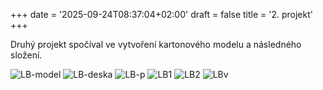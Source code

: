 +++
date = '2025-09-24T08:37:04+02:00'
draft = false
title = '2. projekt'
+++

Druhý projekt spočíval ve vytvoření kartonového modelu a následného složení.

![LB-model](/263952_ZPC_25/images/LB-model.png)
![LB-deska](/263952_ZPC_25/images/LB-deska.png)
![LB-p](/263952_ZPC_25/images/LB-p.jpg)
![LB1](/263952_ZPC_25/images/LB1.jpg)
![LB2](/263952_ZPC_25/images/LB2.jpg)
![LBv](/263952_ZPC_25/images/LBv.jpg)
